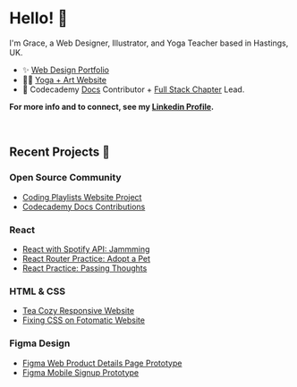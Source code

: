 # Hello! 👋 

I'm Grace, a Web Designer, Illustrator, and Yoga Teacher based in Hastings, UK.  

- ✨ [Web Design Portfolio](https://gracekishino.github.io/)
- 🧘‍♀️ [Yoga + Art Website](https://twigtea.com)
- 💞 Codecademy [Docs](https://github.com/Codecademy/docs) Contributor + [Full Stack Chapter](https://community.codecademy.com/full-stack/) Lead.

**For more info and to connect, see my [Linkedin Profile](https://www.linkedin.com/in/gracekishino/).**

<br>

## Recent Projects 🚀

### Open Source Community

- [Coding Playlists Website Project](https://github.com/gracekishino/coding_playlists)
- [Codecademy Docs Contributions](https://docs.google.com/document/d/1G6rkYAwYNsk1cQgo6cl-P4IHznF4DThVBHod-w93Tsk/edit)

### React

- [React with Spotify API: Jammming](https://jammmmmming.netlify.app)
- [React Router Practice: Adopt a Pet](https://adopt-a-pet-react-router-project.netlify.app)
- [React Practice: Passing Thoughts](https://passing-thoughts-project.netlify.app)

### HTML & CSS

- [Tea Cozy Responsive Website](https://gracekishino.github.io/tea-cozy)
- [Fixing CSS on Fotomatic Website](https://gracekishino.github.io/fotomatic)

### Figma Design

- [Figma Web Product Details Page Prototype](https://www.figma.com/community/file/1331953306616207339/product-details-page)
- [Figma Mobile Signup Prototype](https://www.figma.com/community/file/1331925784498617298/friendly-sign-up-flow)



<!--
**gracekishino/gracekishino** is a ✨ _special_ ✨ repository because its `README.md` (this file) appears on your GitHub profile.

Here are some ideas to get you started:

- 👯 I’m looking to collaborate on ...
- 🤔 I’m looking for help with ...
- 💬 Ask me about ...
- 📫 How to reach me: ...
- 😄 Pronouns: ...
- ⚡ Fun fact: ...
-->

